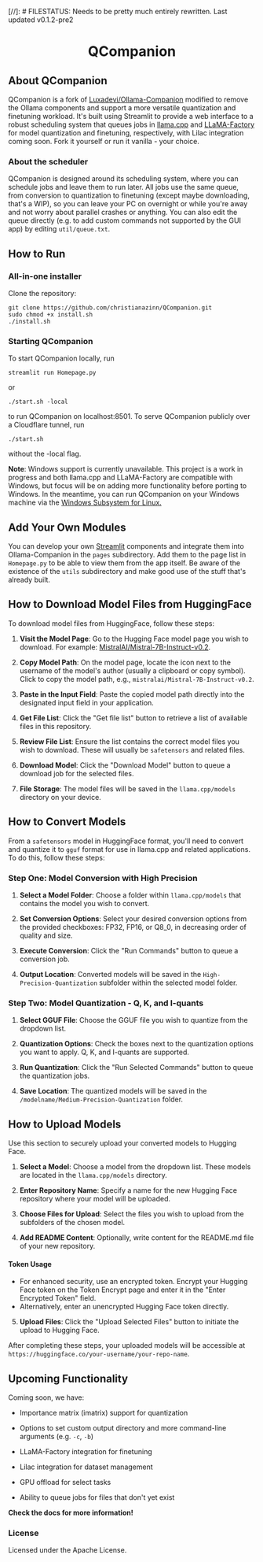 [//]: # FILESTATUS: Needs to be pretty much entirely rewritten. Last updated v0.1.2-pre2

<h1 align="center">QCompanion</h1>

## About QCompanion

QCompanion is a fork of [Luxadevi/Ollama-Companion](https://github.com/Luxadevi/Ollama-Companion) modified to remove the Ollama components and support a more versatile quantization and finetuning workload. It's built using Streamlit to provide a web interface to a robust scheduling system that queues jobs in [llama.cpp](https://github.com/ggerganov/llama.cpp) and [LLaMA-Factory](https://github.com/hiyouga/LLaMA-Factory) for model quantization and finetuning, respectively, with Lilac integration coming soon. Fork it yourself or run it vanilla - your choice.

### About the scheduler

QCompanion is designed around its scheduling system, where you can schedule jobs and leave them to run later. All jobs use the same queue, from conversion to quantization to finetuning (except maybe downloading, that's a WIP), so you can leave your PC on overnight or while you're away and not worry about parallel crashes or anything. You can also edit the queue directly (e.g. to add custom commands not supported by the GUI app) by editing `util/queue.txt`.

## How to Run

### All-in-one installer ###

Clone the repository:
```
git clone https://github.com/christianazinn/QCompanion.git
sudo chmod +x install.sh
./install.sh
```

### Starting QCompanion ###
To start QCompanion locally, run
```
streamlit run Homepage.py
```
or
```
./start.sh -local
```
to run QCompanion on localhost:8501. To serve QCompanion publicly over a Cloudflare tunnel, run
```
./start.sh
```
without the -local flag.

**Note**: Windows support is currently unavailable. This project is a work in progress and both llama.cpp and LLaMA-Factory are compatible with Windows, but focus will be on adding more functionality before porting to Windows. In the meantime, you can run QCompanion on your Windows machine via the [Windows Subsystem for Linux.](https://learn.microsoft.com/en-us/windows/wsl/install)

## Add Your Own Modules
You can develop your own [Streamlit](https://streamlit.io/) components and integrate them into Ollama-Companion in the `pages` subdirectory. Add them to the page list in `Homepage.py` to be able to view them from the app itself. Be aware of the existence of the `utils` subdirectory and make good use of the stuff that's already built.

## How to Download Model Files from HuggingFace

To download model files from HuggingFace, follow these steps:

1. **Visit the Model Page**: Go to the Hugging Face model page you wish to download. For example: [MistralAI/Mistral-7B-Instruct-v0.2](https://huggingface.co/mistralai/Mistral-7B-Instruct-v0.2).

2. **Copy Model Path**: On the model page, locate the icon next to the username of the model's author (usually a clipboard or copy symbol). Click to copy the model path, e.g., `mistralai/Mistral-7B-Instruct-v0.2`.

3. **Paste in the Input Field**: Paste the copied model path directly into the designated input field in your application.

4. **Get File List**: Click the "Get file list" button to retrieve a list of available files in this repository.

5. **Review File List**: Ensure the list contains the correct model files you wish to download. These will usually be `safetensors` and related files.

6. **Download Model**: Click the "Download Model" button to queue a download job for the selected files.

7. **File Storage**: The model files will be saved in the `llama.cpp/models` directory on your device.

## How to Convert Models

From a `safetensors` model in HuggingFace format, you'll need to convert and quantize it to `gguf` format for use in llama.cpp and related applications. To do this, follow these steps:

### Step One: Model Conversion with High Precision

1. **Select a Model Folder**: Choose a folder within `llama.cpp/models` that contains the model you wish to convert.

2. **Set Conversion Options**: Select your desired conversion options from the provided checkboxes: FP32, FP16, or Q8_0, in decreasing order of quality and size.

3. **Execute Conversion**: Click the "Run Commands" button to queue a conversion job.

4. **Output Location**: Converted models will be saved in the `High-Precision-Quantization` subfolder within the selected model folder.

### Step Two: Model Quantization - Q, K, and I-quants

1. **Select GGUF File**: Choose the GGUF file you wish to quantize from the dropdown list.

2. **Quantization Options**: Check the boxes next to the quantization options you want to apply. Q, K, and I-quants are supported.

3. **Run Quantization**: Click the "Run Selected Commands" button to queue the quantization jobs.

4. **Save Location**: The quantized models will be saved in the `/modelname/Medium-Precision-Quantization` folder.

## How to Upload Models

Use this section to securely upload your converted models to Hugging Face.

1. **Select a Model**: Choose a model from the dropdown list. These models are located in the `llama.cpp/models` directory.

2. **Enter Repository Name**: Specify a name for the new Hugging Face repository where your model will be uploaded.

3. **Choose Files for Upload**: Select the files you wish to upload from the subfolders of the chosen model.

4. **Add README Content**: Optionally, write content for the README.md file of your new repository.

#### Token Usage
- For enhanced security, use an encrypted token. Encrypt your Hugging Face token on the Token Encrypt page and enter it in the "Enter Encrypted Token" field.
- Alternatively, enter an unencrypted Hugging Face token directly.

5. **Upload Files**: Click the "Upload Selected Files" button to initiate the upload to Hugging Face.

After completing these steps, your uploaded models will be accessible at `https://huggingface.co/your-username/your-repo-name`.

## Upcoming Functionality

Coming soon, we have:

- Importance matrix (imatrix) support for quantization

- Options to set custom output directory and more command-line arguments (e.g. `-c`, `-b`)

- LLaMA-Factory integration for finetuning

- Lilac integration for dataset management

- GPU offload for select tasks

- Ability to queue jobs for files that don't yet exist

**Check the docs for more information!**

### License

Licensed under the Apache License.
